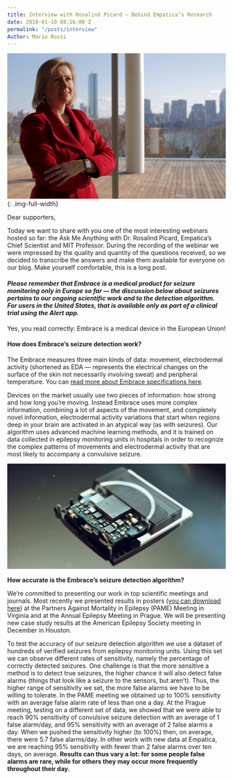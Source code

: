 ```yaml
---
title: Interview with Rosalind Picard — Behind Empatica’s Research
date: 2018-01-10 08:16:00 Z
permalink: "/posts/interview"
Author: Mario Rossi
---
```


![1_2bssTsiLN-sAEUp_U8nzBw.jpeg](/uploads/1_2bssTsiLN-sAEUp_U8nzBw.jpeg){: .img-full-width}

Dear supporters,

Today we want to share with you one of the most interesting webinars hosted so far: the Ask Me Anything with Dr. Rosalind Picard, Empatica’s Chief Scientist and MIT Professor. During the recording of the webinar we were impressed by the quality and quantity of the questions received, so we decided to transcribe the answers and make them available for everyone on our blog. Make yourself comfortable, this is a long post.

#### ***Please remember that Embrace is a medical product for seizure monitoring only in Europe so far — the discussion below about seizures pertains to our ongoing scientific work and to the detection algorithm. For users in the United States, that is available only as part of a clinical trial using the Alert app.***

Yes, you read correctly: Embrace is a medical device in the European Union!

#### **How does Embrace’s seizure detection work?**

The Embrace measures three main kinds of data: movement, electrodermal activity (shortened as EDA — represents the electrical changes on the surface of the skin not necessarily involving sweat) and peripheral temperature. You can [read more about Embrace specifications here](https://www.empatica.com/embrace-watch-technology#specifications).

Devices on the market usually use two pieces of information: how strong and how long you’re moving. Instead Embrace uses more complex information, combining a lot of aspects of the movement, and completely novel information, electrodermal activity variations that start when regions deep in your brain are activated in an atypical way (as with seizures). Our algorithm uses advanced machine learning methods, and it is trained on data collected in epilepsy monitoring units in hospitals in order to recognize the complex patterns of movements and electrodermal activity that are most likely to accompany a convulsive seizure.

![1__OWRTXPMjIXj7xBhL3wMMg.jpeg](/uploads/1__OWRTXPMjIXj7xBhL3wMMg.jpeg)

**How accurate is the Embrace’s seizure detection algorithm?**

We’re committed to presenting our work in top scientific meetings and journals. Most recently we presented results in posters ([you can download here](https://www.researchgate.net/publication/308625338_Improving_convulsive_seizure_detection_by_exploiting_data_from_outpatient_settings_using_the_Embrace_wristband)) at the Partners Against Mortality in Epilepsy (PAME) Meeting in Virginia and at the Annual Epilepsy Meeting in Prague. We will be presenting new case study results at the American Epilepsy Society meeting in December in Houston.

To test the accuracy of our seizure detection algorithm we use a dataset of hundreds of verified seizures from epilepsy monitoring units. Using this set we can observe different rates of sensitivity, namely the percentage of correctly detected seizures. One challenge is that the more sensitive a method is to detect true seizures, the higher chance it will also detect false alarms (things that look like a seizure to the sensors, but aren’t). Thus, the higher range of sensitivity we set, the more false alarms we have to be willing to tolerate. In the PAME meeting we obtained up to 100% sensitivity with an average false alarm rate of less than one a day. At the Prague meeting, testing on a different set of data, we showed that we were able to reach 90% sensitivity of convulsive seizure detection with an average of 1 false alarm/day, and 95% sensitivity with an average of 2 false alarms a day. When we pushed the sensitivity higher (to 100%) then, on average, there were 5.7 false alarms/day. In other work with new data at Empatica, we are reaching 95% sensitivity with fewer than 2 false alarms over ten days, on average. **Results can thus vary a lot: for some people false alarms are rare, while for others they may occur more frequently throughout their day.**